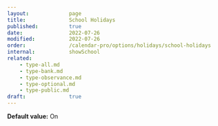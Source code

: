 ```yaml
---
layout:             page
title:              School Holidays
published:          true
date:               2022-07-26
modified:           2022-07-26
order:              /calendar-pro/options/holidays/school-holidays
internal:           showSchool
related:
    - type-all.md
    - type-bank.md
    - type-observance.md
    - type-optional.md
    - type-public.md
draft:              true
---
```

**Default value:** On

